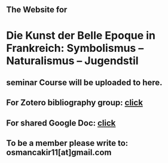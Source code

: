 ## The Website for 

# Die Kunst der Belle Epoque in Frankreich: Symbolismus – Naturalismus – Jugendstil 

## seminar Course will be uploaded to here. 

## For Zotero bibliography group: [click](https://www.zotero.org/groups/2390435/belleepoque)
## For shared Google Doc: [click](https://docs.google.com/document/d/13Flq_qlj4Kj1AKryklAaBOO5c7jD85XwEgjFxlRWzG4/edit?usp=sharing)

## To be a member please write to: osmancakir11[at]gmail.com
